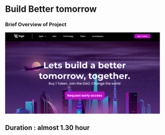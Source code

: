 # Build Better tomorrow

### Brief Overview of Project

![Test Image 1](./thumbnail.png)

## Duration : **almost 1.30 hour**

